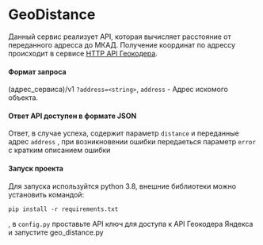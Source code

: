 # GeoDistance

Данный сервис реализует API, которая вычисляет расстояние от переданного адресса до МКАД.
Получение координат по адрессу происходит в сервисе [HTTP API Геокодера](https://yandex.ru/dev/maps/geocoder/doc/desc/concepts/about.html).

#### Формат запроса
(адрес_сервиса)/v1
    `?address=<string>`, 
 `address` -	Адрес искомого объекта.
#### Ответ API доступен в формате JSON  
Ответ, в случае успеха, содержит параметр `distance` и переданные адрес  `address` , при возникновении ошибки передаеться параметр `error` с кратким описанием ошибки 

#### Запуск проекта
Для запуска используйтся python 3.8, внешние библиотеки можно установить командой:
 
 
```
pip install -r requirements.txt
```
, в `config.py` проставьте API ключ для доступа к API Геокодера Яндекса и запустите geo_distance.py

